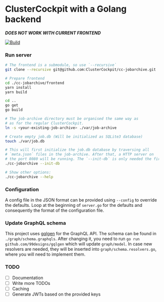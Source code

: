 # ClusterCockpit with a Golang backend

__*DOES NOT WORK WITH CURRENT FRONTEND*__

[![Build](https://github.com/ClusterCockpit/cc-jobarchive/actions/workflows/test.yml/badge.svg)](https://github.com/ClusterCockpit/cc-jobarchive/actions/workflows/test.yml)

### Run server

```sh
# The frontend is a submodule, so use `--recursive`
git clone --recursive git@github.com:ClusterCockpit/cc-jobarchive.git

# Prepare frontend
cd ./cc-jobarchive/frontend
yarn install
yarn build

cd ..
go get
go build

# The job-archive directory must be organised the same way as
# as for the regular ClusterCockpit.
ln -s <your-existing-job-archive> ./var/job-archive

# Create empty job.db (Will be initialized as SQLite3 database)
touch ./var/job.db

# This will first initialize the job.db database by traversing all
# `meta.json` files in the job-archive. After that, a HTTP server on
# the port 8080 will be running. The `--init-db` is only needed the first time.
./cc-jobarchive --init-db

# Show other options:
./cc-jobarchive --help
```

### Configuration

A config file in the JSON format can be provided using `--config` to override the defaults. Loop at the beginning of `server.go` for the defaults and consequently the format of the configuration file.

### Update GraphQL schema

This project uses [gqlgen](https://github.com/99designs/gqlgen) for the GraphQL API. The schema can be found in `./graph/schema.graphqls`. After changing it, you need to run `go run github.com/99designs/gqlgen` which will update `graph/model`. In case new resolvers are needed, they will be inserted into `graph/schema.resolvers.go`, where you will need to implement them.

### TODO

- [ ] Documentation
- [ ] Write more TODOs
- [ ] Caching
- [ ] Generate JWTs based on the provided keys
